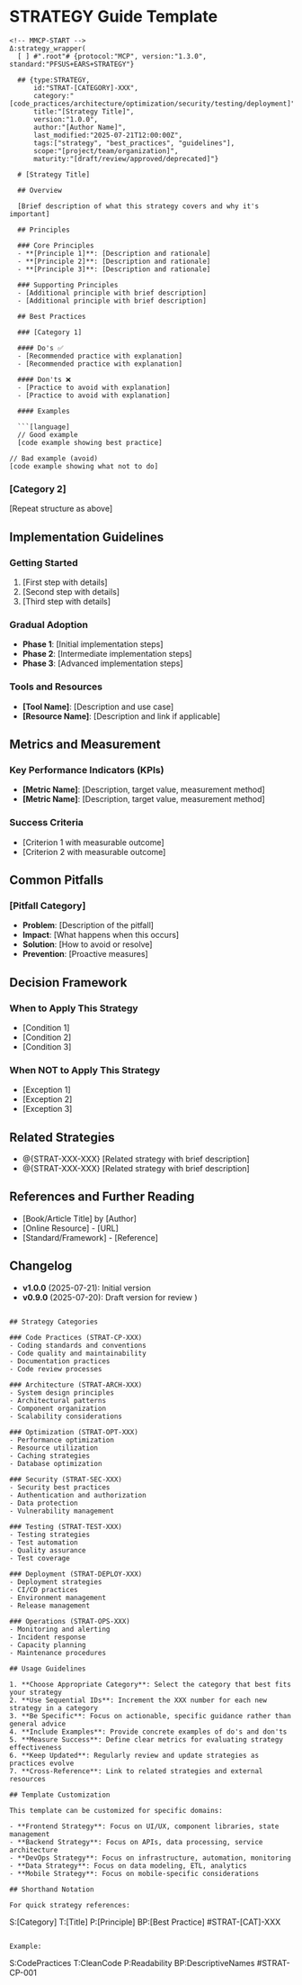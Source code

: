 # STRATEGY Guide Template

```mmcp
<!-- MMCP-START -->
Δ:strategy_wrapper(
  [ ] #".root"# {protocol:"MCP", version:"1.3.0", standard:"PFSUS+EARS+STRATEGY"}
  
  ## {type:STRATEGY, 
      id:"STRAT-[CATEGORY]-XXX", 
      category:"[code_practices/architecture/optimization/security/testing/deployment]",
      title:"[Strategy Title]",
      version:"1.0.0",
      author:"[Author Name]",
      last_modified:"2025-07-21T12:00:00Z",
      tags:["strategy", "best_practices", "guidelines"],
      scope:"[project/team/organization]",
      maturity:"[draft/review/approved/deprecated]"}
  
  # [Strategy Title]
  
  ## Overview
  
  [Brief description of what this strategy covers and why it's important]
  
  ## Principles
  
  ### Core Principles
  - **[Principle 1]**: [Description and rationale]
  - **[Principle 2]**: [Description and rationale]
  - **[Principle 3]**: [Description and rationale]
  
  ### Supporting Principles
  - [Additional principle with brief description]
  - [Additional principle with brief description]
  
  ## Best Practices
  
  ### [Category 1]
  
  #### Do's ✅
  - [Recommended practice with explanation]
  - [Recommended practice with explanation]
  
  #### Don'ts ❌
  - [Practice to avoid with explanation]
  - [Practice to avoid with explanation]
  
  #### Examples
  
  ```[language]
  // Good example
  [code example showing best practice]
  ```
  
  ```[language]
  // Bad example (avoid)
  [code example showing what not to do]
  ```
  
  ### [Category 2]
  
  [Repeat structure as above]
  
  ## Implementation Guidelines
  
  ### Getting Started
  1. [First step with details]
  2. [Second step with details]
  3. [Third step with details]
  
  ### Gradual Adoption
  - **Phase 1**: [Initial implementation steps]
  - **Phase 2**: [Intermediate implementation steps]
  - **Phase 3**: [Advanced implementation steps]
  
  ### Tools and Resources
  - **[Tool Name]**: [Description and use case]
  - **[Resource Name]**: [Description and link if applicable]
  
  ## Metrics and Measurement
  
  ### Key Performance Indicators (KPIs)
  - **[Metric Name]**: [Description, target value, measurement method]
  - **[Metric Name]**: [Description, target value, measurement method]
  
  ### Success Criteria
  - [Criterion 1 with measurable outcome]
  - [Criterion 2 with measurable outcome]
  
  ## Common Pitfalls
  
  ### [Pitfall Category]
  - **Problem**: [Description of the pitfall]
  - **Impact**: [What happens when this occurs]
  - **Solution**: [How to avoid or resolve]
  - **Prevention**: [Proactive measures]
  
  ## Decision Framework
  
  ### When to Apply This Strategy
  - [Condition 1]
  - [Condition 2]
  - [Condition 3]
  
  ### When NOT to Apply This Strategy
  - [Exception 1]
  - [Exception 2]
  - [Exception 3]
  
  ## Related Strategies
  
  - @{STRAT-XXX-XXX} [Related strategy with brief description]
  - @{STRAT-XXX-XXX} [Related strategy with brief description]
  
  ## References and Further Reading
  
  - [Book/Article Title] by [Author]
  - [Online Resource] - [URL]
  - [Standard/Framework] - [Reference]
  
  ## Changelog
  
  - **v1.0.0** (2025-07-21): Initial version
  - **v0.9.0** (2025-07-20): Draft version for review
)
<!-- MMCP-END -->
```

## Strategy Categories

### Code Practices (STRAT-CP-XXX)
- Coding standards and conventions
- Code quality and maintainability
- Documentation practices
- Code review processes

### Architecture (STRAT-ARCH-XXX)
- System design principles
- Architectural patterns
- Component organization
- Scalability considerations

### Optimization (STRAT-OPT-XXX)
- Performance optimization
- Resource utilization
- Caching strategies
- Database optimization

### Security (STRAT-SEC-XXX)
- Security best practices
- Authentication and authorization
- Data protection
- Vulnerability management

### Testing (STRAT-TEST-XXX)
- Testing strategies
- Test automation
- Quality assurance
- Test coverage

### Deployment (STRAT-DEPLOY-XXX)
- Deployment strategies
- CI/CD practices
- Environment management
- Release management

### Operations (STRAT-OPS-XXX)
- Monitoring and alerting
- Incident response
- Capacity planning
- Maintenance procedures

## Usage Guidelines

1. **Choose Appropriate Category**: Select the category that best fits your strategy
2. **Use Sequential IDs**: Increment the XXX number for each new strategy in a category
3. **Be Specific**: Focus on actionable, specific guidance rather than general advice
4. **Include Examples**: Provide concrete examples of do's and don'ts
5. **Measure Success**: Define clear metrics for evaluating strategy effectiveness
6. **Keep Updated**: Regularly review and update strategies as practices evolve
7. **Cross-Reference**: Link to related strategies and external resources

## Template Customization

This template can be customized for specific domains:

- **Frontend Strategy**: Focus on UI/UX, component libraries, state management
- **Backend Strategy**: Focus on APIs, data processing, service architecture
- **DevOps Strategy**: Focus on infrastructure, automation, monitoring
- **Data Strategy**: Focus on data modeling, ETL, analytics
- **Mobile Strategy**: Focus on mobile-specific considerations

## Shorthand Notation

For quick strategy references:

```
S:[Category] T:[Title] P:[Principle] BP:[Best Practice] #STRAT-[CAT]-XXX
```

Example:
```
S:CodePractices T:CleanCode P:Readability BP:DescriptiveNames #STRAT-CP-001
```